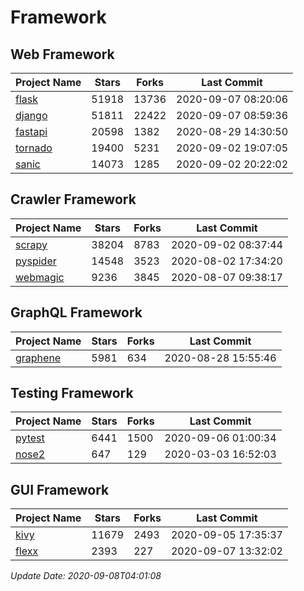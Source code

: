 # Framework

## Web Framework

| Project Name | Stars | Forks | Last Commit |
| ------------ | ----- | ----- | ----------- |
| [flask](https://github.com/pallets/flask) | 51918 | 13736 | 2020-09-07 08:20:06 |
| [django](https://github.com/django/django) | 51811 | 22422 | 2020-09-07 08:59:36 |
| [fastapi](https://github.com/tiangolo/fastapi) | 20598 | 1382 | 2020-08-29 14:30:50 |
| [tornado](https://github.com/tornadoweb/tornado) | 19400 | 5231 | 2020-09-02 19:07:05 |
| [sanic](https://github.com/huge-success/sanic) | 14073 | 1285 | 2020-09-02 20:22:02 |

## Crawler Framework

| Project Name | Stars | Forks | Last Commit |
| ------------ | ----- | ----- | ----------- |
| [scrapy](https://github.com/scrapy/scrapy) | 38204 | 8783 | 2020-09-02 08:37:44 |
| [pyspider](https://github.com/binux/pyspider) | 14548 | 3523 | 2020-08-02 17:34:20 |
| [webmagic](https://github.com/code4craft/webmagic) | 9236 | 3845 | 2020-08-07 09:38:17 |

## GraphQL Framework

| Project Name | Stars | Forks | Last Commit |
| ------------ | ----- | ----- | ----------- |
| [graphene](https://github.com/graphql-python/graphene) | 5981 | 634 | 2020-08-28 15:55:46 |

## Testing Framework

| Project Name | Stars | Forks | Last Commit |
| ------------ | ----- | ----- | ----------- |
| [pytest](https://github.com/pytest-dev/pytest) | 6441 | 1500 | 2020-09-06 01:00:34 |
| [nose2](https://github.com/nose-devs/nose2) | 647 | 129 | 2020-03-03 16:52:03 |

## GUI Framework

| Project Name | Stars | Forks | Last Commit |
| ------------ | ----- | ----- | ----------- |
| [kivy](https://github.com/kivy/kivy) | 11679 | 2493 | 2020-09-05 17:35:37 |
| [flexx](https://github.com/flexxui/flexx) | 2393 | 227 | 2020-09-07 13:32:02 |

*Update Date: 2020-09-08T04:01:08*